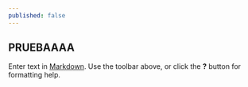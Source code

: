 ```yaml
---
published: false
---
```

## PRUEBAAAA

Enter text in [Markdown](http://daringfireball.net/projects/markdown/). Use the toolbar above, or click the **?** button for formatting help.
